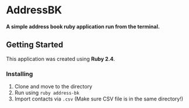 # AddressBK
#### A simple address book ruby application run from the terminal.

## Getting Started
This application was created using **Ruby 2.4**.

### Installing

1. Clone and move to the directory
2. Run using `ruby address-bk`
3. Import contacts via `.csv` (Make sure CSV file is in the same directory!)
